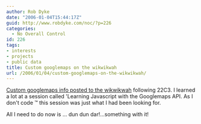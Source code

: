```yaml
---
author: Rob Dyke
date: "2006-01-04T15:44:17Z"
guid: http://www.robdyke.com/noc/?p=226
categories:
  - No Overall Control
id: 226
tags:
- interests
- projects
- public data
title: Custom googlemaps on the wikwikwah
url: /2006/01/04/custom-googlemaps-on-the-wikwikwah/
---
```

[Custom googlemaps info posted to the wikwikwah](http://www.robdyke.com/wikwikwah/index.php/Custom_googlemaps) following 22C3. I learned a lot at a session called 'Learning Javascript with the Googlemaps API. As I don't code &#8482; this session was just what I had been looking for.

All I need to do now is ... dun dun dar!...something with it!